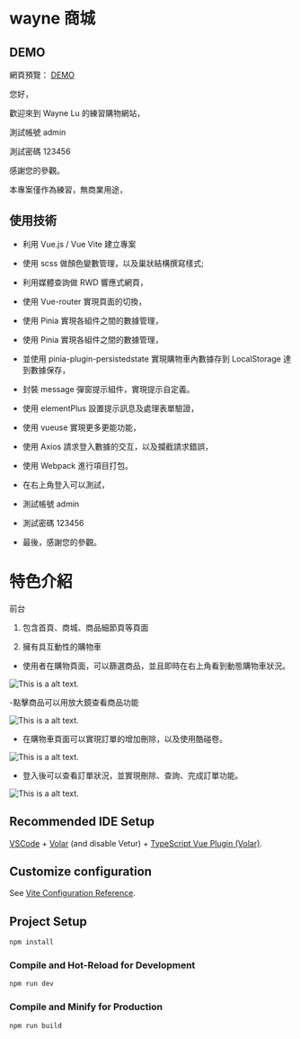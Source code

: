 # wayne 商城

## DEMO

網頁預覽： [DEMO](https://wayne23123.github.io/wayneshop/)

您好，

歡迎來到 Wayne Lu 的練習購物網站，

測試帳號 admin

測試密碼 123456

感謝您的參觀。

本專案僅作為練習，無商業用途，

## 使用技術

- 利用 Vue.js / Vue Vite 建立專案

- 使用 scss 做顏色變數管理，以及巢狀結構撰寫樣式;

- 利用媒體查詢做 RWD 響應式網頁，

- 使用 Vue-router 實現頁面的切換，

- 使用 Pinia 實現各組件之間的數據管理，

- 使用 Pinia 實現各組件之間的數據管理，

- 並使用 pinia-plugin-persistedstate 實現購物車內數據存到 LocalStorage 達到數據保存，

- 封裝 message 彈窗提示組件，實現提示自定義。

- 使用 elementPlus 設置提示訊息及處理表單驗證，

- 使用 vueuse 實現更多更能功能，

- 使用 Axios 請求登入數據的交互，以及攔截請求錯誤，

- 使用 Webpack 進行項目打包。

- 在右上角登入可以測試，

- 測試帳號 admin

- 測試密碼 123456

- 最後，感謝您的參觀。

# 特色介紹

前台

1. 包含首頁、商城、商品細節頁等頁面

2. 擁有具互動性的購物車

- 使用者在購物頁面，可以篩選商品，並且即時在右上角看到動態購物車狀況。

![This is a alt text.](https://imgur.com/PUCyFrk.jpg)

-點擊商品可以用放大鏡查看商品功能

![This is a alt text.](https://imgur.com/gallery/SfP4r8x)

- 在購物車頁面可以實現訂單的增加刪除，以及使用酷碰卷。

![This is a alt text.](https://imgur.com/gallery/oTz3Ip6)

- 登入後可以查看訂單狀況，並實現刪除、查詢、完成訂單功能。

![This is a alt text.](https://imgur.com/gallery/Dcoihtf)

## Recommended IDE Setup

[VSCode](https://code.visualstudio.com/) + [Volar](https://marketplace.visualstudio.com/items?itemName=Vue.volar) (and disable Vetur) + [TypeScript Vue Plugin (Volar)](https://marketplace.visualstudio.com/items?itemName=Vue.vscode-typescript-vue-plugin).

## Customize configuration

See [Vite Configuration Reference](https://vitejs.dev/config/).

## Project Setup

```sh
npm install
```

### Compile and Hot-Reload for Development

```sh
npm run dev
```

### Compile and Minify for Production

```sh
npm run build
```
